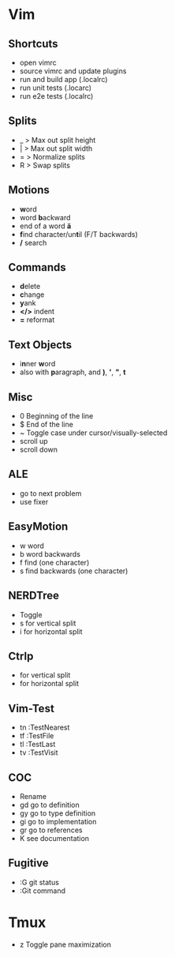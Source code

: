 # Vim

## Shortcuts
* <F3> open vimrc
* <F4> source vimrc and update plugins
* <F5> run and build app (.localrc)
* <F6> run unit tests (.locarc)
* <F7> run e2e tests (.localrc)

## Splits
* <C-w> _ > Max out split height
* <C-w> | > Max out split width
* <C-w> = > Normalize splits
* <C-W> R > Swap splits

## Motions
* **w**ord
* word **b**ackward
* end of a word **ä**
* **f**ind character/un**t**il (F/T backwards)
* **/** search

## Commands
* **d**elete
* **c**hange
* **y**ank
* **</>** indent
* **=** reformat

## Text Objects
* i**n**ner **w**ord
* also with **p**aragraph, and **)**, **'**, **"**, **t**

## Misc
* 0 Beginning of the line
* $ End of the line
* ~ Toggle case under cursor/visually-selected
* <C-l> scroll up
* <C-a> scroll down

## ALE
* <C-n> go to next problem
* <C-f> use fixer

## EasyMotion
* <Leader>w word
* <Leader>b word backwards
* <Leader>f find (one character)
* <Leader>s find backwards (one character)

## NERDTree
* <C-y> Toggle
* s for vertical split
* i for horizontal split

## Ctrlp
* <C-x> for vertical split
* <C-v> for horizontal split

## Vim-Test
* <Leader>tn :TestNearest
* <Leader>tf :TestFile
* <Leader>tl :TestLast
* <Leader>tv :TestVisit

## COC
* <F2> Rename
* gd go to definition
* gy go to type definition
* gi go to implementation
* gr go to references
* K see documentation

## Fugitive
* :G git status
* :Git command

# Tmux
* <C-b>z Toggle pane maximization

